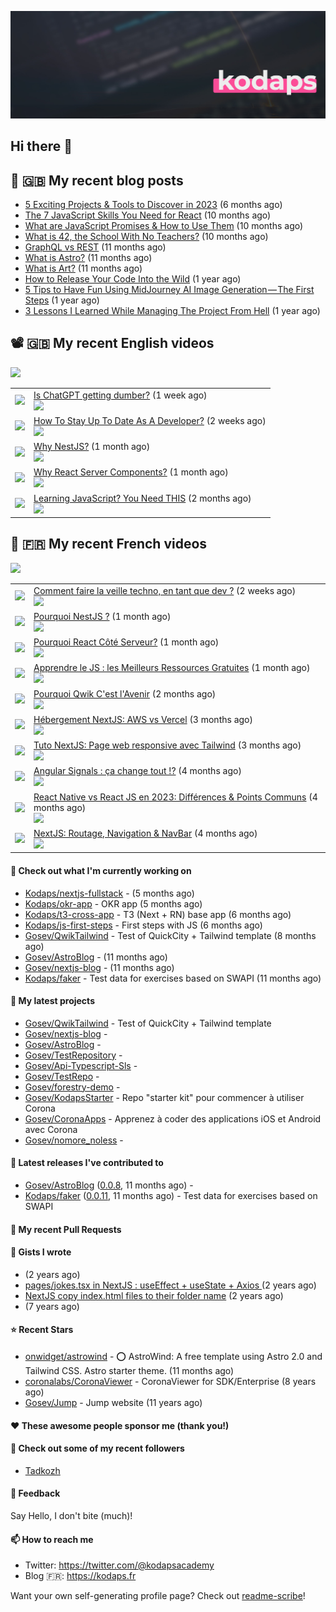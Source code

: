 ![This is an image](images/header.jpg)

## Hi there 👋


## 📜 🇬🇧 My recent blog posts

- [5 Exciting Projects &amp; Tools to Discover in 2023](https://gosev.medium.com/5-exciting-projects-tools-to-discover-in-2023-d5b6f5886740?source=rss-e68daed69805------2) (6 months ago)
- [The 7 JavaScript Skills You Need for React](https://javascript.plainenglish.io/the-7-javascript-skills-you-need-for-react-9244169ca80a?source=rss-e68daed69805------2) (10 months ago)
- [What are JavaScript Promises &amp; How to Use Them](https://javascript.plainenglish.io/what-are-javascript-promises-how-to-use-them-84fdff5757b9?source=rss-e68daed69805------2) (10 months ago)
- [What is 42, the School With No Teachers?](https://levelup.gitconnected.com/what-is-42-the-school-with-no-teachers-7e4d0f9a80c1?source=rss-e68daed69805------2) (10 months ago)
- [GraphQL vs REST](https://levelup.gitconnected.com/graphql-vs-rest-e918d9e0e271?source=rss-e68daed69805------2) (11 months ago)
- [What is Astro?](https://javascript.plainenglish.io/what-is-astro-aa3369d5a7f4?source=rss-e68daed69805------2) (11 months ago)
- [What is Art?](https://gosev.medium.com/what-is-art-2dce12548091?source=rss-e68daed69805------2) (11 months ago)
- [How to Release Your Code Into the Wild](https://levelup.gitconnected.com/how-to-release-your-code-into-the-wild-dd144218cb9b?source=rss-e68daed69805------2) (1 year ago)
- [5 Tips to Have Fun Using MidJourney AI Image Generation — The First Steps](https://gosev.medium.com/5-tips-to-have-fun-using-midjourney-ai-image-generation-the-first-steps-81cf44a53931?source=rss-e68daed69805------2) (1 year ago)
- [3 Lessons I Learned While Managing The Project From Hell](https://medium.com/illumination/3-lessons-i-learned-while-managing-the-project-from-hell-e31196db2d5f?source=rss-e68daed69805------2) (1 year ago)

## 📽 🇬🇧 My recent English videos
<img src="https://img.shields.io/youtube/channel/subscribers/UC2DOovF-OjIQ6nHClUyLKKQ?style=for-the-badge"></img>
<table>

<tr>
<td><img src="https://img.youtube.com/vi/kAMix8Hc9ME/default.jpg"></img></td>
<td>
<a href="https://www.youtube.com/watch?v=kAMix8Hc9ME">Is ChatGPT getting dumber?</a> (1 week ago) <br/>
<img src="https://img.shields.io/youtube/views/kAMix8Hc9ME?style=flat-square"> </img> 
</td>
</tr>
<tr>
<td><img src="https://img.youtube.com/vi/NEGsMjwCavs/default.jpg"></img></td>
<td>
<a href="https://www.youtube.com/watch?v=NEGsMjwCavs">How To Stay Up To Date As A Developer?</a> (2 weeks ago) <br/>
<img src="https://img.shields.io/youtube/views/NEGsMjwCavs?style=flat-square"> </img> 
</td>
</tr>
<tr>
<td><img src="https://img.youtube.com/vi/40TLIuXvrU8/default.jpg"></img></td>
<td>
<a href="https://www.youtube.com/watch?v=40TLIuXvrU8">Why NestJS?</a> (1 month ago) <br/>
<img src="https://img.shields.io/youtube/views/40TLIuXvrU8?style=flat-square"> </img> 
</td>
</tr>
<tr>
<td><img src="https://img.youtube.com/vi/zJyloN7imYI/default.jpg"></img></td>
<td>
<a href="https://www.youtube.com/watch?v=zJyloN7imYI">Why React Server Components?</a> (1 month ago) <br/>
<img src="https://img.shields.io/youtube/views/zJyloN7imYI?style=flat-square"> </img> 
</td>
</tr>
<tr>
<td><img src="https://img.youtube.com/vi/XJP1Kipit1g/default.jpg"></img></td>
<td>
<a href="https://www.youtube.com/watch?v=XJP1Kipit1g">Learning JavaScript? You Need THIS</a> (2 months ago) <br/>
<img src="https://img.shields.io/youtube/views/XJP1Kipit1g?style=flat-square"> </img> 
</td>
</tr>
</table>

## 📜 🇫🇷 My recent French videos
<img src="https://img.shields.io/youtube/channel/subscribers/UCzdX32OIhpfrdxQRhN2s98w?style=for-the-badge"></img>
<table>

<tr>
<td><img src="https://img.youtube.com/vi/zED1-b3UJE8/default.jpg"></img></td>
<td>
<a href="https://www.youtube.com/watch?v=zED1-b3UJE8">Comment faire la veille techno, en tant que dev ?</a> (2 weeks ago) <br/>
<img src="https://img.shields.io/youtube/views/zED1-b3UJE8?style=flat-square"> </img> 
</td>
</tr>
<tr>
<td><img src="https://img.youtube.com/vi/pcZR7vgN604/default.jpg"></img></td>
<td>
<a href="https://www.youtube.com/watch?v=pcZR7vgN604">Pourquoi NestJS ?</a> (1 month ago) <br/>
<img src="https://img.shields.io/youtube/views/pcZR7vgN604?style=flat-square"> </img> 
</td>
</tr>
<tr>
<td><img src="https://img.youtube.com/vi/Muv47j75_Cw/default.jpg"></img></td>
<td>
<a href="https://www.youtube.com/watch?v=Muv47j75_Cw">Pourquoi React Côté Serveur?</a> (1 month ago) <br/>
<img src="https://img.shields.io/youtube/views/Muv47j75_Cw?style=flat-square"> </img> 
</td>
</tr>
<tr>
<td><img src="https://img.youtube.com/vi/gJvrCi8RHJc/default.jpg"></img></td>
<td>
<a href="https://www.youtube.com/watch?v=gJvrCi8RHJc">Apprendre le JS : les Meilleurs Ressources Gratuites</a> (1 month ago) <br/>
<img src="https://img.shields.io/youtube/views/gJvrCi8RHJc?style=flat-square"> </img> 
</td>
</tr>
<tr>
<td><img src="https://img.youtube.com/vi/iXS_YMoMANc/default.jpg"></img></td>
<td>
<a href="https://www.youtube.com/watch?v=iXS_YMoMANc">Pourquoi Qwik C&#39;est l&#39;Avenir</a> (2 months ago) <br/>
<img src="https://img.shields.io/youtube/views/iXS_YMoMANc?style=flat-square"> </img> 
</td>
</tr>
<tr>
<td><img src="https://img.youtube.com/vi/0jbyL2ZdtZY/default.jpg"></img></td>
<td>
<a href="https://www.youtube.com/watch?v=0jbyL2ZdtZY">Hébergement NextJS: AWS vs Vercel</a> (3 months ago) <br/>
<img src="https://img.shields.io/youtube/views/0jbyL2ZdtZY?style=flat-square"> </img> 
</td>
</tr>
<tr>
<td><img src="https://img.youtube.com/vi/Nh43Kqyx0w8/default.jpg"></img></td>
<td>
<a href="https://www.youtube.com/watch?v=Nh43Kqyx0w8">Tuto NextJS: Page web responsive avec Tailwind</a> (3 months ago) <br/>
<img src="https://img.shields.io/youtube/views/Nh43Kqyx0w8?style=flat-square"> </img> 
</td>
</tr>
<tr>
<td><img src="https://img.youtube.com/vi/4jV_ARoE-uM/default.jpg"></img></td>
<td>
<a href="https://www.youtube.com/watch?v=4jV_ARoE-uM">Angular Signals : ça change tout !?</a> (4 months ago) <br/>
<img src="https://img.shields.io/youtube/views/4jV_ARoE-uM?style=flat-square"> </img> 
</td>
</tr>
<tr>
<td><img src="https://img.youtube.com/vi/dMoz1mxnj2w/default.jpg"></img></td>
<td>
<a href="https://www.youtube.com/watch?v=dMoz1mxnj2w">React Native vs React JS en 2023: Différences &amp; Points Communs</a> (4 months ago) <br/>
<img src="https://img.shields.io/youtube/views/dMoz1mxnj2w?style=flat-square"> </img> 
</td>
</tr>
<tr>
<td><img src="https://img.youtube.com/vi/eKRzywQCDaM/default.jpg"></img></td>
<td>
<a href="https://www.youtube.com/watch?v=eKRzywQCDaM">NextJS: Routage, Navigation &amp; NavBar</a> (4 months ago) <br/>
<img src="https://img.shields.io/youtube/views/eKRzywQCDaM?style=flat-square"> </img> 
</td>
</tr>
</table>

#### 👷 Check out what I'm currently working on

- [Kodaps/nextjs-fullstack](https://github.com/Kodaps/nextjs-fullstack) -  (5 months ago)
- [Kodaps/okr-app](https://github.com/Kodaps/okr-app) - OKR app (5 months ago)
- [Kodaps/t3-cross-app](https://github.com/Kodaps/t3-cross-app) - T3 (Next &#43; RN) base app  (6 months ago)
- [Kodaps/js-first-steps](https://github.com/Kodaps/js-first-steps) - First steps with JS (6 months ago)
- [Gosev/QwikTailwind](https://github.com/Gosev/QwikTailwind) - Test of QuickCity &#43; Tailwind template  (8 months ago)
- [Gosev/AstroBlog](https://github.com/Gosev/AstroBlog) -  (11 months ago)
- [Gosev/nextjs-blog](https://github.com/Gosev/nextjs-blog) -  (11 months ago)
- [Kodaps/faker](https://github.com/Kodaps/faker) - Test data for exercises based on SWAPI (11 months ago)

#### 🌱 My latest projects

- [Gosev/QwikTailwind](https://github.com/Gosev/QwikTailwind) - Test of QuickCity &#43; Tailwind template 
- [Gosev/nextjs-blog](https://github.com/Gosev/nextjs-blog) - 
- [Gosev/AstroBlog](https://github.com/Gosev/AstroBlog) - 
- [Gosev/TestRepository](https://github.com/Gosev/TestRepository) - 
- [Gosev/Api-Typescript-Sls](https://github.com/Gosev/Api-Typescript-Sls) - 
- [Gosev/TestRepo](https://github.com/Gosev/TestRepo) - 
- [Gosev/forestry-demo](https://github.com/Gosev/forestry-demo) - 
- [Gosev/KodapsStarter](https://github.com/Gosev/KodapsStarter) - Repo &#34;starter kit&#34; pour commencer à utiliser Corona
- [Gosev/CoronaApps](https://github.com/Gosev/CoronaApps) - Apprenez à coder des applications iOS et Android avec Corona
- [Gosev/nomore_noless](https://github.com/Gosev/nomore_noless) - 


#### 🔭 Latest releases I've contributed to

- [Gosev/AstroBlog](https://github.com/Gosev/AstroBlog) ([0.0.8](https://github.com/Gosev/AstroBlog/releases/tag/0.0.8), 11 months ago) - 
- [Kodaps/faker](https://github.com/Kodaps/faker) ([0.0.11](https://github.com/Kodaps/faker/releases/tag/0.0.11), 11 months ago) - Test data for exercises based on SWAPI

#### 🔨 My recent Pull Requests



#### 📓 Gists I wrote

- [](https://gist.github.com/ce3defb6415b67ec03f48fa11fc158f0) (2 years ago)
- [pages/jokes.tsx in NextJS : useEffect &#43; useState &#43; Axios ](https://gist.github.com/fbd960d5a653bf0f527678f038d5bee1) (2 years ago)
- [NextJS copy index.html files to their folder name](https://gist.github.com/e04abeb6079273b3be54ee6496a0b309) (2 years ago)
- [](https://gist.github.com/a144834b9542ab523a10) (7 years ago)

#### ⭐ Recent Stars

- [onwidget/astrowind](https://github.com/onwidget/astrowind) - ⭕️ AstroWind: A free template using Astro 2.0 and Tailwind CSS. Astro starter theme. (11 months ago)
- [coronalabs/CoronaViewer](https://github.com/coronalabs/CoronaViewer) - CoronaViewer for SDK/Enterprise (8 years ago)
- [Gosev/Jump](https://github.com/Gosev/Jump) - Jump website (11 years ago)

#### ❤️ These awesome people sponsor me (thank you!)


#### 👯 Check out some of my recent followers

- [Tadkozh](https://github.com/Tadkozh)

#### 💬 Feedback

Say Hello, I don't bite (much)!

#### 📫 How to reach me

- Twitter: https://twitter.com/@kodapsacademy
- Blog  🇫🇷: https://kodaps.fr

Want your own self-generating profile page? Check out [readme-scribe](https://github.com/muesli/readme-scribe)!
